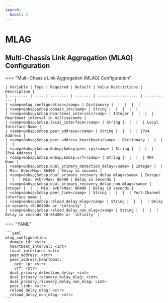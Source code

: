 ```yaml
---
search:
  boost: 2
---
```


# MLAG
## Multi-Chassis Link Aggregation (MLAG) Configuration

=== "Multi-Chassis Link Aggregation (MLAG) Configuration"


    | Variable | Type | Required | Default | Value Restrictions | Description |
    | -------- | ---- | -------- | ------- | ------------------ | ----------- |
    | <samp>mlag_configuration</samp> | Dictionary |  |  |  |  |
    | <samp>&nbsp;&nbsp;domain_id</samp> | String |  |  |  |  |
    | <samp>&nbsp;&nbsp;heartbeat_interval</samp> | Integer |  |  |  | Heartbeat interval in milliseconds |
    | <samp>&nbsp;&nbsp;local_interface</samp> | String |  |  |  | Local Interface Name |
    | <samp>&nbsp;&nbsp;peer_address</samp> | String |  |  |  | IPv4 Address |
    | <samp>&nbsp;&nbsp;peer_address_heartbeat</samp> | Dictionary |  |  |  |  |
    | <samp>&nbsp;&nbsp;&nbsp;&nbsp;peer_ip</samp> | String |  |  |  | IPv4 Address |
    | <samp>&nbsp;&nbsp;&nbsp;&nbsp;vrf</samp> | String |  |  |  | VRF Name |
    | <samp>&nbsp;&nbsp;dual_primary_detection_delay</samp> | Integer |  |  | Min: 0<br>Max: 86400 | Delay in seconds |
    | <samp>&nbsp;&nbsp;dual_primary_recovery_delay_mlag</samp> | Integer |  |  | Min: 0<br>Max: 86400 | Delay in seconds |
    | <samp>&nbsp;&nbsp;dual_primary_recovery_delay_non_mlag</samp> | Integer |  |  | Min: 0<br>Max: 86400 | Delay in seconds |
    | <samp>&nbsp;&nbsp;peer_link</samp> | String |  |  |  | Port-Channel interface name |
    | <samp>&nbsp;&nbsp;reload_delay_mlag</samp> | String |  |  |  | Delay in seconds <0-86400> or 'infinity' |
    | <samp>&nbsp;&nbsp;reload_delay_non_mlag</samp> | String |  |  |  | Delay in seconds <0-86400> or 'infinity' |

=== "YAML"

    ```yaml
    mlag_configuration:
      domain_id: <str>
      heartbeat_interval: <int>
      local_interface: <str>
      peer_address: <str>
      peer_address_heartbeat:
        peer_ip: <str>
        vrf: <str>
      dual_primary_detection_delay: <int>
      dual_primary_recovery_delay_mlag: <int>
      dual_primary_recovery_delay_non_mlag: <int>
      peer_link: <str>
      reload_delay_mlag: <str>
      reload_delay_non_mlag: <str>
    ```
